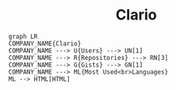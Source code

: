 <h1 align="center">Clario</h1>

```mermaid
graph LR
COMPANY_NAME{Clario}
COMPANY_NAME ---> U{Users} ---> UN[1]
COMPANY_NAME ---> R{Repositories} ---> RN[3]
COMPANY_NAME ---> G{Gists} ---> GN[1]
COMPANY_NAME ---> ML{Most Used<br>Languages}
ML --> HTML[HTML]
```
